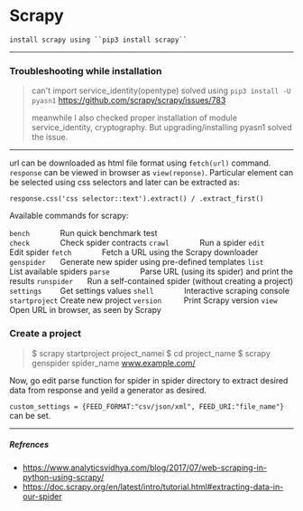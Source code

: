 # Scrapy

	install scrapy using ``pip3 install scrapy``
---
### Troubleshooting while installation
> can't import service_identity(opentype)
> solved using ``pip3 install -U pyasn1`` https://github.com/scrapy/scrapy/issues/783
> 
> meanwhile I also checked proper installation of module service_identity, cryptography. But upgrading/installing pyasn1 solved the issue.
---
url can be downloaded as html file format using ``fetch(url)`` command.
``response`` can be viewed in browser as ``view(reponse)``. Particular element can be selected using css selectors and later can be extracted as:
```{python}
response.css('css selector::text').extract() / .extract_first()
```

Available commands for scrapy:

``bench       ``  Run quick benchmark test                                 
``check       ``  Check spider contracts 
``crawl       ``  Run a spider 
``edit        ``  Edit spider 
``fetch       ``  Fetch a URL using the Scrapy downloader 
``genspider   ``  Generate new spider using pre-defined templates 
``list        ``  List available spiders 
``parse       ``  Parse URL (using its spider) and print the results 
``runspider   ``  Run a self-contained spider (without creating a project) 
``settings    ``  Get settings values 
``shell       ``  Interactive scraping console 
``startproject``  Create new project 
``version     ``  Print Scrapy version 
``view        ``  Open URL in browser, as seen by Scrapy 

### Create a project

> $ scrapy startproject project_namei 
> $ cd project_name 
> $ scrapy genspider spider_name www.example.com/ 

Now, go edit parse function for spider in spider directory to extract desired data from response and yeild a generator as desired.

``custom_settings = {FEED_FORMAT:"csv/json/xml", FEED_URI:"file_name"}`` can be set.


---
##### Refrences
- https://www.analyticsvidhya.com/blog/2017/07/web-scraping-in-python-using-scrapy/
- https://doc.scrapy.org/en/latest/intro/tutorial.html#extracting-data-in-our-spider
